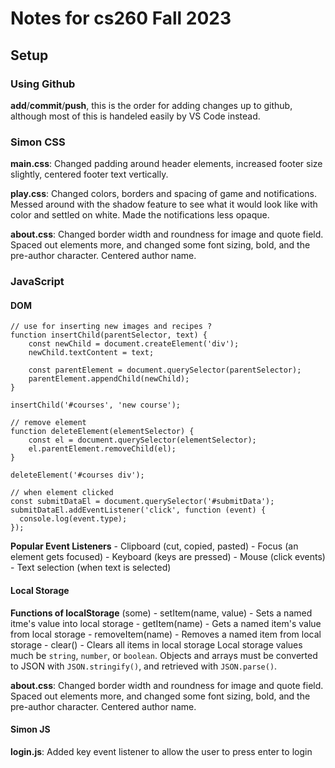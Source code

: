 # Notes for cs260 Fall 2023

## Setup

### Using Github

**add**/**commit**/**push**, this is the order for adding changes up to github, although most of this is handeled easily by VS Code instead.

### Simon CSS

**main.css**: Changed padding around header elements, increased footer size slightly, centered footer text vertically.

**play.css**: Changed colors, borders and spacing of game and notifications. Messed around with the shadow feature to see what it would look like with color and settled on white. Made the notifications less opaque.

**about.css**: Changed border width and roundness for image and quote field. Spaced out elements more, and changed some font sizing, bold, and the pre-author character. Centered author name.


### JavaScript

#### DOM
```
// use for inserting new images and recipes ? 
function insertChild(parentSelector, text) {
    const newChild = document.createElement('div');
    newChild.textContent = text;

    const parentElement = document.querySelector(parentSelector);
    parentElement.appendChild(newChild);
}

insertChild('#courses', 'new course');

// remove element
function deleteElement(elementSelector) {
    const el = document.querySelector(elementSelector);
    el.parentElement.removeChild(el);
}

deleteElement('#courses div');

// when element clicked
const submitDataEl = document.querySelector('#submitData');
submitDataEl.addEventListener('click', function (event) {
  console.log(event.type);
});
```
**Popular Event Listeners**
    - Clipboard (cut, copied, pasted)
    - Focus (an element gets focused)
    - Keyboard (keys are pressed)
    - Mouse (click events)
    - Text selection (when text is selected)

#### Local Storage

**Functions of localStorage** (some)
    - setItem(name, value) - Sets a named itme's value into local storage
    - getItem(name) - Gets a named item's value from local storage
    - removeItem(name) - Removes a named item from local storage
    - clear() - Clears all items in local storage
Local storage values much be `string`, `number`, or `boolean`. Objects and arrays must be converted to JSON with `JSON.stringify()`, and retrieved with `JSON.parse()`.

**about.css**: Changed border width and roundness for image and quote field. Spaced out elements more, and changed some font sizing, bold, and the pre-author character. Centered author name.

#### Simon JS

**login.js**: Added key event listener to allow the user to press enter to login
